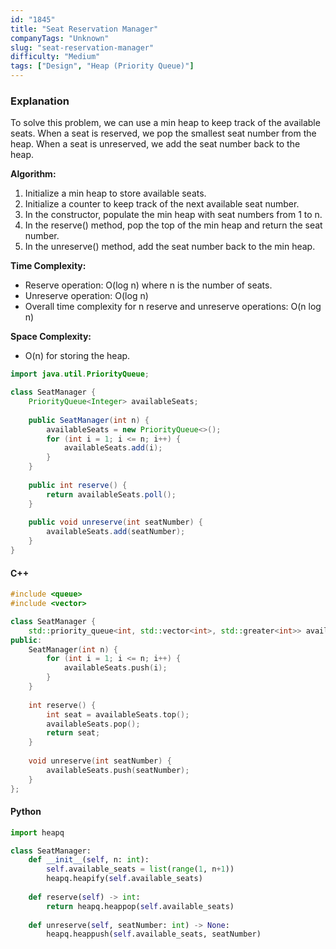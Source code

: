 ```yaml
---
id: "1845"
title: "Seat Reservation Manager"
companyTags: "Unknown"
slug: "seat-reservation-manager"
difficulty: "Medium"
tags: ["Design", "Heap (Priority Queue)"]
---
```


### Explanation
To solve this problem, we can use a min heap to keep track of the available seats. When a seat is reserved, we pop the smallest seat number from the heap. When a seat is unreserved, we add the seat number back to the heap. 

**Algorithm:**
1. Initialize a min heap to store available seats.
2. Initialize a counter to keep track of the next available seat number.
3. In the constructor, populate the min heap with seat numbers from 1 to n.
4. In the reserve() method, pop the top of the min heap and return the seat number.
5. In the unreserve() method, add the seat number back to the min heap.

**Time Complexity:**
- Reserve operation: O(log n) where n is the number of seats.
- Unreserve operation: O(log n)
- Overall time complexity for n reserve and unreserve operations: O(n log n)

**Space Complexity:**
- O(n) for storing the heap.

```java
import java.util.PriorityQueue;

class SeatManager {
    PriorityQueue<Integer> availableSeats;
    
    public SeatManager(int n) {
        availableSeats = new PriorityQueue<>();
        for (int i = 1; i <= n; i++) {
            availableSeats.add(i);
        }
    }
    
    public int reserve() {
        return availableSeats.poll();
    }
    
    public void unreserve(int seatNumber) {
        availableSeats.add(seatNumber);
    }
}
```

#### C++
```cpp
#include <queue>
#include <vector>

class SeatManager {
    std::priority_queue<int, std::vector<int>, std::greater<int>> availableSeats;
public:
    SeatManager(int n) {
        for (int i = 1; i <= n; i++) {
            availableSeats.push(i);
        }
    }
    
    int reserve() {
        int seat = availableSeats.top();
        availableSeats.pop();
        return seat;
    }
    
    void unreserve(int seatNumber) {
        availableSeats.push(seatNumber);
    }
};
```

#### Python
```python
import heapq

class SeatManager:
    def __init__(self, n: int):
        self.available_seats = list(range(1, n+1))
        heapq.heapify(self.available_seats)
    
    def reserve(self) -> int:
        return heapq.heappop(self.available_seats)
    
    def unreserve(self, seatNumber: int) -> None:
        heapq.heappush(self.available_seats, seatNumber)
```